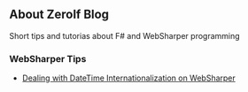 ## About ZeroIf Blog

Short tips and tutorias about F# and WebSharper programming

### WebSharper Tips

- [Dealing with DateTime Internationalization on WebSharper](/artigos/websharper/datetime-i18n.md)
